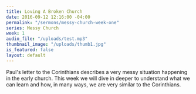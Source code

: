 ```yaml
---
title: Loving A Broken Church
date: 2016-09-12 12:16:00 -04:00
permalink: "/sermons/messy-church-week-one"
series: Messy Church
week: 1
audio_file: "/uploads/test.mp3"
thumbnail_image: "/uploads/thumb1.jpg"
is_featured: false
layout: default
---
```


Paul's letter to the Corinthians describes a very messy situation happening in the early church. This week we will dive in deeper to understand what we can learn and how, in many ways, we are very similar to the Corinthians. 